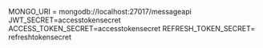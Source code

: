 
MONGO_URI = mongodb://localhost:27017/messageapi
JWT_SECRET=accesstokensecret
ACCESS_TOKEN_SECRET=accesstokensecret
REFRESH_TOKEN_SECRET= refreshtokensecret